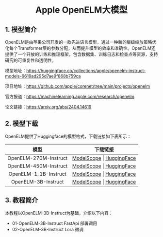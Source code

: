 
<div align="center">
<h1>
  Apple OpenELM大模型
</h1>
</div>

## 1. 模型简介


OpenELM是由苹果公司开发的一款先进语言模型，通过一种新的层级缩放策略优化每个Transformer层的参数分配，从而提升模型的效率和准确性。OpenELM还提供了一个开放的训练和推理框架，包含数据集、训练日志和检查点等资源，支持研究的可重复性和透明性。

模型地址：https://huggingface.co/collections/apple/openelm-instruct-models-6619ad295d7ae9f868b759ca

项目地址：https://github.com/apple/corenet/tree/main/projects/openelm

官方报道：https://machinelearning.apple.com/research/openelm

论文链接：https://arxiv.org/abs/2404.14619

## 2. 模型下载
OpenELM提供了Huggingface的模型格式，下载链接如下表所示：

|          模型           |                                                                           下载链接                                                                           |
|:---------------------:|:--------------------------------------------------------------------------------------------------------------------------------------------------------:|
| OpenELM-270M-Instruct |      [ModelScope](https://www.modelscope.cn/models/LLM-Research/OpenELM-270M) \| [HuggingFace](https://huggingface.co/apple/OpenELM-270M-Instruct)       |                                                                                                                   
| OpenELM-450M-Instruct | [ModelScope](https://www.modelscope.cn/models/LLM-Research/OpenELM-450M-Instruct)  \| [HuggingFace](https://huggingface.co/apple/OpenELM-450M-Instruct)  |
| OpenELM-1_1B-Instruct | [ModelScope](https://www.modelscope.cn/models/LLM-Research/OpenELM-1_1B-Instruct)   \| [HuggingFace](https://huggingface.co/apple/OpenELM-1_1B-Instruct) |
|  OpenELM-3B-Instruct  |   [ModelScope](https://www.modelscope.cn/models/LLM-Research/OpenELM-3B-Instruct)   \| [HuggingFace](https://huggingface.co/apple/OpenELM-3B-Instruct)   |


##  3. 教程简介
本教程以OpenELM-3B-Instruct为基础，介绍以下内容：

- 01-OpenELM-3B-Instruct FastApi 部署调用
- 02-OpenELM-3B-Instruct Lora 微调